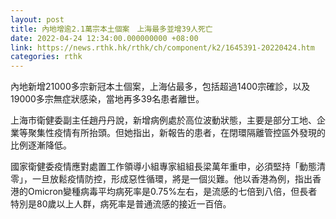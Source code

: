 ```yaml
---
layout: post
title: 內地增逾2.1萬宗本土個案　上海最多並增39人死亡
date: 2022-04-24 12:34:00.000000000 +08:00
link: https://news.rthk.hk/rthk/ch/component/k2/1645391-20220424.htm
categories: rthk
---
```


內地新增21000多宗新冠本土個案，上海佔最多，包括超過1400宗確診，以及19000多宗無症狀感染，當地再多39名患者離世。

上海市衛健委副主任趙丹丹說，新增病例處於高位波動狀態，主要是部分工地、企業等聚集性疫情有所抬頭。但她指出，新報告的患者，在閉環隔離管控區外發現的比例逐漸降低。

國家衛健委疫情應對處置工作領導小組專家組組長梁萬年重申，必須堅持「動態清零」，一旦放鬆疫情防控，形成惡性循環，將是一個災難。他以香港為例，指出香港的Omicron變種病毒平均病死率是0.75%左右，是流感的七倍到八倍，但長者特別是80歲以上人群，病死率是普通流感的接近一百倍。
